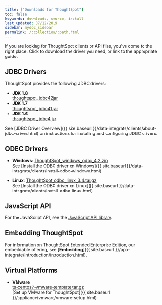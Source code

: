 ```yaml
---
title: ["Downloads for ThoughtSpot"]
toc: false
keywords: downloads, source, install
last_updated: 07/12/2019
sidebar: mydoc_sidebar
permalink: /:collection/:path.html
---
```


If you are looking for ThoughtSpot clients or API files, you've come to the right place. Click to download the driver you need, or link to the appropriate guide.

## JDBC Drivers ##

ThoughtSpot provides the following JDBC drivers:
* **JDK 1.8**<br>[thoughtspot_jdbc42jar](https://thoughtspot.egnyte.com/dl/spCdjCGssK/thoughtspot_jdbc4.jar_)
* **JDK 1.7**<br>[thoughtspot_jdbc41.jar](https://thoughtspot.egnyte.com/dl/HVpvNLw3O8/thoughtspot_jdbc41.jar_)
* **JDK 1.6**<br>[thoughtspot_jdbc4.jar](https://thoughtspot.egnyte.com/dl/RvFiIEfcLm/thoughtspot_jdbc4.jar_)

See [JDBC Driver Overview]({{ site.baseurl }}/data-integrate/clients/about-jdbc-driver.html) on instructions for installing and configuring JDBC drivers.

## ODBC Drivers ##

* **Windows**: [ThoughtSpot_windows_odbc_4.2.zip](https://thoughtspot.egnyte.com/dl/xtGeQPL3nD/ThoughtSpot_windows_odbc_4.2.zip_)  
  See [Install the ODBC driver on Windows]({{ site.baseurl }}/data-integrate/clients/install-odbc-windows.html)

* **Linux**:  [ThoughtSpot_odbc_linux_3.4.tar.gz](https://thoughtspot.egnyte.com/dl/84csZ4USEX/ThoughtSpot_odbc_linux_3.8.tar.gz_)  
See [Install the ODBC driver on Linux]({{ site.baseurl }}/data-integrate/clients/install-odbc-linux.html)

## JavaScript API ##
For the JavaScript API, see the [JavaScript API library](https://thoughtspot.egnyte.com/dl/D8tbICaVbR/).

## Embedding ThoughtSpot ##
For information on ThoughtSpot Extended Enterprise Edition, our embeddable offering, see [**Embedding**]({{ site.baseurl }}/app-integrate/introduction/introduction.html).

## Virtual Platforms ##

* **VMware**<br>
[ts-centos7-vmware-template.tar.gz](https://thoughtspot.egnyte.com/dl/iWvEqo76Pr)<br>
[Set up VMware for ThoughtSpot]({{ site.baseurl }}/appliance/vmware/vmware-setup.html)
